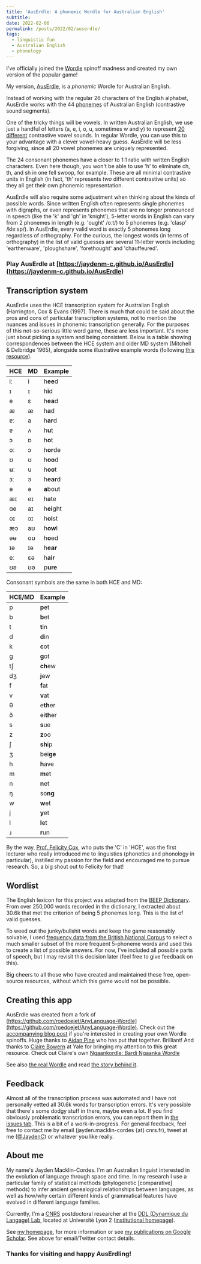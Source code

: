 ```yaml
---
title: 'AusErdle: A phonemic Wordle for Australian English'
subtitle:
date: 2022-02-06
permalink: /posts/2022/02/auserdle/
tags:
  - linguistic fun
  - Australian English
  - phonology
---
```


I've officially joined the [Wordle](https://www.powerlanguage.co.uk/wordle/) spinoff madness and created my own version of the popular game!

My version, [AusErdle](https://jaydenm-c.github.io/AusErdle), is a _phonemic_ Wordle for Australian English.

Instead of working with the regular 26 characters of the English alphabet, AusErdle works with the 44 [phonemes](https://www.britannica.com/topic/phoneme) of Australian English (contrastive sound segments).

One of the tricky things will be vowels. In written Australian English, we use just a handful of letters (a, e, i, o, u, sometimes w and y) to represent [20 different](https://australianlinguistics.com/speech-sounds/vowels-au-english/) contrastive vowel sounds. In regular Wordle, you can use this to your advantage with a clever vowel-heavy guess. AusErdle will be less forgiving, since all 20 vowel phonemes are uniquely represented.

The 24 consonant phonemes have a closer to 1:1 ratio with written English characters. Even here though, you won't be able to use 'h' to eliminate ch, th, and sh in one fell swoop, for example. These are all minimal contrastive units in English (in fact, 'th' represents _two_ different contrastive units) so they all get their own phonemic representation.

AusErdle will also require some adjustment when thinking about the kinds of possible words. Since written English often represents single phonemes with digraphs, or even represents phonemes that are no longer pronounced in speech (like the 'k' and 'gh' in 'knight'), 5-letter words in English can vary from 2 phonemes in length (e.g. 'ought' /oːt/) to 5 phonemes (e.g. 'clasp' /klɐːsp/). In AusErdle, every valid word is exactly 5 phonemes long regardless of orthography. For the curious, the longest words (in terms of orthography) in the list of valid guesses are several 11-letter words including 'earthenware', 'ploughshare', 'forethought' and 'chauffeured'.

### Play AusErdle at [https://jaydenm-c.github.io/AusErdle](https://jaydenm-c.github.io/AusErdle)

## Transcription system

AusErdle uses the HCE transcription system for Australian English (Harrington, Cox & Evans (1997). There is much that could be said about the pros and cons of particular transcription systems, not to mention the nuances and issues in phonemic transcription generally. For the purposes of this not-so-serious little word game, these are less important. It's more just about picking a system and being consistent. Below is a table showing correspondences between the HCE system and older MD system (Mitchell & Delbridge 1965), alongside some illustrative example words (following [this resource](https://australianlinguistics.com/speech-sounds/vowels-au-english/)).

| HCE | MD | Example     |
|-----|----|-------------|
| iː  | i  | h**ee**d    |
| ɪ   | ɪ  | h**i**d     |
| e   | ɛ  | h**ea**d    |
| æ   | æ  | h**a**d     |
| ɐː  | a  | h**ar**d    |
| ɐ   | ʌ  | h**u**t     |
| ɔ   | ɒ  | h**o**t     |
| oː  | ɔ  | h**or**de   |
| ʊ   | ʊ  | h**oo**d    |
| ʉː  | u  | h**oo**t    |
| ɜː  | ɜ  | h**ear**d   |
| ə   | ə  | **a**bout   |
| æɪ  | eɪ | h**a**te    |
| ɑe  | aɪ | h**ei**ght  |
| oɪ  | ɔɪ | h**oi**st   |
| æɔ  | aʊ | h**ow**l    |
| əʉ  | oʊ | h**o**ed    |
| ɪə  | ɪə | h**ear**    |
| eː  | ɛə | h**air**    |
| ʊə  | ʊə | p**ure**    |

Consonant symbols are the same in both HCE and MD:

| HCE/MD | Example    |
|--------|------------|
| p      | **p**et    |
| b      | **b**et    |
| t      | **t**in    |
| d      | **d**in    |
| k      | **c**ot    |
| g      | **g**ot    |
| tʃ     | **ch**ew   |
| dʒ     | **j**ew    |
| f      | **f**at    |
| v      | **v**at    |
| θ      | e**th**er  |
| ð      | ei**th**er |
| s      | **s**ue    |
| z      | **z**oo    |
| ʃ      | **sh**ip   |
| ʒ      | bei**ge**  |
| h      | **h**ave   |
| m      | **m**et    |
| n      | **n**et    |
| ŋ      | so**ng**   |
| w      | **w**et    |
| j      | **y**et    |
| l      | **l**et    |
| ɹ      | **r**un    |

By the way, [Prof. Felicity Cox](https://researchers.mq.edu.au/en/persons/felicity-cox), who puts the 'C' in 'HCE', was the first lecturer who really introduced me to linguistics (phonetics and phonology in particular), instilled my passion for the field and encouraged me to pursue research. So, a big shout out to Felicity for that!

## Wordlist

The English lexicon for this project was adapted from the [BEEP Dictionary](https://www.openslr.org/14/). From over 250,000 words recorded in the dictionary, I extracted about 30.6k that met the criterion of being 5 phonemes long. This is the list of valid guesses.

To weed out the junky/bullshit words and keep the game reasonably solvable, I used [frequency data from the British National Corpus](https://ucrel.lancs.ac.uk/bncfreq/) to select a much smaller subset of the more frequent 5-phoneme words and used this to create a list of possible answers. For now, I've included all possible parts of speech, but I may revisit this decision later (feel free to give feedback on this).

Big cheers to all those who have created and maintained these free, open-source resources, without which this game would not be possible.

## Creating this app

AusErdle was created from a fork of [https://github.com/roedoejet/AnyLanguage-Wordle](https://github.com/roedoejet/AnyLanguage-Wordle). Check out the [accompanying blog post](https://blog.mothertongues.org/wordle/) if you're interested in creating your own Wordle spinoffs. Huge thanks to [Aidan Pine](https://aidanpine.ca/) who has put that together. Brilliant! And thanks to [Claire Bowern](https://ling.yale.edu/people/claire-bowern) at Yale for bringing my attention to this great resource. Check out Claire's own [Ngaankordle: Bardi Ngaanka Wordle](https://chirila.github.io/Ngaankordle/)

See also [the real Wordle](https://www.powerlanguage.co.uk/wordle/) and read [the story behind it](https://www.nytimes.com/2022/01/03/technology/wordle-word-game-creator.html).

## Feedback

Almost all of the transcription process was automated and I have not personally vetted all 30.6k words for transcription errors. It's very possible that there's some dodgy stuff in there, maybe even a lot. If you find obviously problematic transcription errors, you can report them in [the issues tab](https://github.com/JaydenM-C/AusErdle/issues). This is a bit of a work-in-progress. For general feedback, feel free to contact me by email (jayden.macklin-cordes {at} cnrs.fr), tweet at me ([@JaydenC](https://twitter.com/JaydenC)) or whatever you like really.

## About me

My name's Jayden Macklin-Cordes. I'm an Australian linguist interested in the evolution of language through space and time. In my research I use a particular family of statistical methods (phylogenetic [comparative] methods) to infer ancient genealogical relationships between languages, as well as how/why certain different kinds of grammatical features have evolved in different language families.

Currently, I'm a [CNRS](https://www.cnrs.fr/) postdoctoral researcher at the [DDL (Dynamique du Langage) Lab](http://www.ddl.cnrs.fr/), located at Université Lyon 2 ([institutional homepage](http://www.ddl.cnrs.fr/Jayden)).

See [my homepage](www.macklincordes.com), for more information or see [my publications on Google Scholar](https://scholar.google.com/citations?user=n-NtUVIAAAAJ&hl=en&oi=ao). See above for email/Twitter contact details.

### Thanks for visiting and happy AusErdling!
